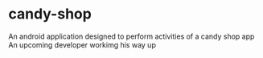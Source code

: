 # candy-shop
An android application designed to perform activities of a candy shop app
An upcoming developer workimg his way up
